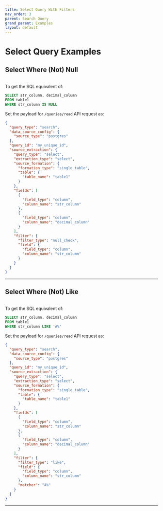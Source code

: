 ```yaml
---
title: Select Query With Filters
nav_order: 3
parent: Search Query
grand_parent: Examples
layout: default
---
```

# Select Query Examples

## Select Where (Not) Null
<br>
To get the SQL equivalent of:

```sql
SELECT str_column, decimal_column
FROM table1
WHERE str_column IS NULL
```

Set the payload for `/queries/read` API request as:

```json
{
  "query_type": "search",
  "data_source_config": {
    "source_type": "postgres"
  },
  "query_id": "my_unique_id",
  "source_extraction": {
    "query_type": "select",
    "extraction_type": "select",
    "source_formation": {
      "formation_type": "single_table",
      "table": {
        "table_name": "table1"
      }
    },
    "fields": [
      {
        "field_type": "column",
        "column_name": "str_column"
      },
      {
        "field_type": "column",
        "column_name": "decimal_column"
      }
    ],
    "filter": {
      "filter_type": "null_check",
      "field": {
        "field_type": "column",
        "column_name": "str_column"
      }
    }
  }
}
```

---

## Select Where (Not) Like
<br>
To get the SQL equivalent of:

```sql
SELECT str_column, decimal_column
FROM table1
WHERE str_column LIKE 'A%'
```

Set the payload for `/queries/read` API request as:

```json
{
  "query_type": "search",
  "data_source_config": {
    "source_type": "postgres"
  },
  "query_id": "my_unique_id",
  "source_extraction": {
    "query_type": "select",
    "extraction_type": "select",
    "source_formation": {
      "formation_type": "single_table",
      "table": {
        "table_name": "table1"
      }
    },
    "fields": [
      {
        "field_type": "column",
        "column_name": "str_column"
      },
      {
        "field_type": "column",
        "column_name": "decimal_column"
      }
    ],
    "filter": {
      "filter_type": "like",
      "field": {
        "field_type": "column",
        "column_name": "str_column"
      },
      "matcher": "A%"
    }
  }
}
```

---